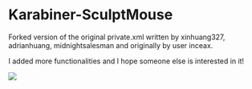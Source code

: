 # Karabiner-SculptMouse
Forked version of the original private.xml written by xinhuang327, adrianhuang, midnightsalesman and originally by user inceax.

I added more functionalities and I hope someone else is interested in it!

<img src="https://github.com/mastrone/Karabiner-Sculpt-Comfort-Mouse/blob/patch-1/Screenshot.tiff" />
